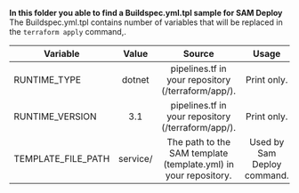 **In this folder you able to find a Buildspec.yml.tpl sample for SAM Deploy**
The Buildspec.yml.tpl contains number of variables that will be replaced in the ```terraform apply``` command,.

| Variable  | Value | Source | Usage | 
| --------- |:-------------:| :-------------:| :----------:|
| RUNTIME_TYPE | dotnet| pipelines.tf in your repository (/terraform/app/). | Print only. |
| RUNTIME_VERSION | 3.1 | pipelines.tf in your repository (/terraform/app/). | Print only. | 
| TEMPLATE_FILE_PATH | service/ | The path to the SAM template (template.yml) in your repository. | Used by Sam Deploy command. |